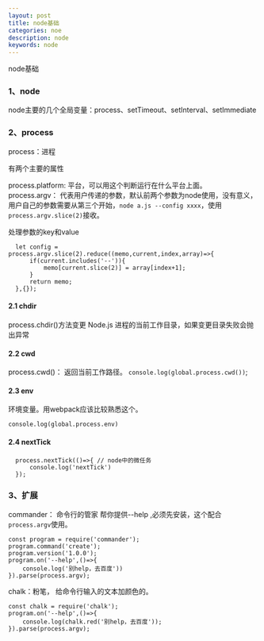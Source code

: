 ```yaml
---
layout: post
title: node基础
categories: noe
description: node
keywords: node
---
```


node基础

### 1、node

node主要的几个全局变量：process、setTimeout、setInterval、setImmediate


### 2、process

process：进程

有两个主要的属性

process.platform: 平台，可以用这个判断运行在什么平台上面。
process.argv： 代表用户传递的参数，默认前两个参数为node使用，没有意义，用户自己的参数需要从第三个开始，`node a.js --config xxxx`，使用`process.argv.slice(2)`接收。

处理参数的key和value

```
  let config = process.argv.slice(2).reduce((memo,current,index,array)=>{
      if(current.includes('--')){
          memo[current.slice(2)] = array[index+1];
      }
      return memo;
  },{});
```

#### 2.1 chdir

 process.chdir()方法变更 Node.js 进程的当前工作目录，如果变更目录失败会抛出异常

#### 2.2 cwd
 process.cwd()： 返回当前工作路径。
 `console.log(global.process.cwd())`;

#### 2.3 env
环境变量。用webpack应该比较熟悉这个。

`console.log(global.process.env)`

#### 2.4 nextTick

```
  process.nextTick(()=>{ // node中的微任务
      console.log('nextTick')
  });
```

### 3、扩展
commander： 命令行的管家 帮你提供--help ,必须先安装，这个配合`process.argv`使用。

```
const program = require('commander');
program.command('create');
program.version('1.0.0');
program.on('--help',()=>{
    console.log('别help，去百度'))
}).parse(process.argv);

```

chalk：粉笔， 给命令行输入的文本加颜色的。

```
const chalk = require('chalk');
program.on('--help',()=>{
    console.log(chalk.red('别help，去百度'));
}).parse(process.argv);
```


